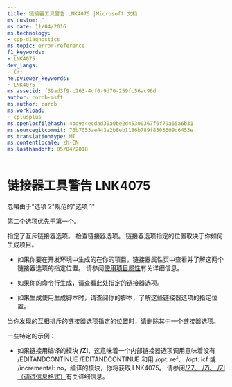 ```yaml
---
title: 链接器工具警告 LNK4075 |Microsoft 文档
ms.custom: ''
ms.date: 11/04/2016
ms.technology:
- cpp-diagnostics
ms.topic: error-reference
f1_keywords:
- LNK4075
dev_langs:
- C++
helpviewer_keywords:
- LNK4075
ms.assetid: f39ad3f9-c263-4cf0-9d70-259fc56ac96d
author: corob-msft
ms.author: corob
ms.workload:
- cplusplus
ms.openlocfilehash: 4bd9a4ecdad30a0be2d45300367f6f79a65a6b31
ms.sourcegitcommit: 76b7653ae443a2b8eb1186b789f8503609d6453e
ms.translationtype: MT
ms.contentlocale: zh-CN
ms.lasthandoff: 05/04/2018
---
```

# <a name="linker-tools-warning-lnk4075"></a>链接器工具警告 LNK4075
忽略由于"选项 2"规范的"选项 1"  
  
 第二个选项优先于第一个。  
  
 指定了互斥链接器选项。  检查链接器选项。  链接器选项指定的位置取决于你如何生成项目。  
  
-   如果你要在开发环境中生成的在你的项目，链接器属性页中查看并了解这两个链接器选项的指定位置。  请参阅[使用项目属性](../../ide/working-with-project-properties.md)有关详细信息。  
  
-   如果你的命令行生成，请查看此处指定的链接器选项。  
  
-   如果生成使用生成脚本时，请查阅你的脚本，了解这些链接器选项的指定位置。  
  
 当你发现的互相排斥的链接器选项指定的位置时，请删除其中一个链接器选项。  
  
 一些特定的示例：  
  
-   如果链接用编译的模块 **/ZI**，这意味着一个内部链接器选项调用意味着没有 /EDITANDCONTINUE /EDITANDCONTINUE 和用 /opt: ref、 /opt: icf 或 /incremental: no，编译的模块，你将获取 LNK4075。  请参阅[/Z7、 /Zi、 /ZI （调试信息格式）](../../build/reference/z7-zi-zi-debug-information-format.md)有关详细信息。